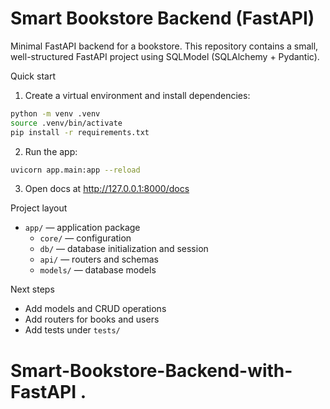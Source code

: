 # Smart Bookstore Backend (FastAPI)

Minimal FastAPI backend for a bookstore. This repository contains a small, well-structured FastAPI project using SQLModel (SQLAlchemy + Pydantic).

Quick start

1. Create a virtual environment and install dependencies:

```bash
python -m venv .venv
source .venv/bin/activate
pip install -r requirements.txt
```

2. Run the app:

```bash
uvicorn app.main:app --reload
```

3. Open docs at http://127.0.0.1:8000/docs

Project layout

- `app/` — application package
  - `core/` — configuration
  - `db/` — database initialization and session
  - `api/` — routers and schemas
  - `models/` — database models

Next steps

- Add models and CRUD operations
- Add routers for books and users
- Add tests under `tests/`
# Smart-Bookstore-Backend-with-FastAPI .

